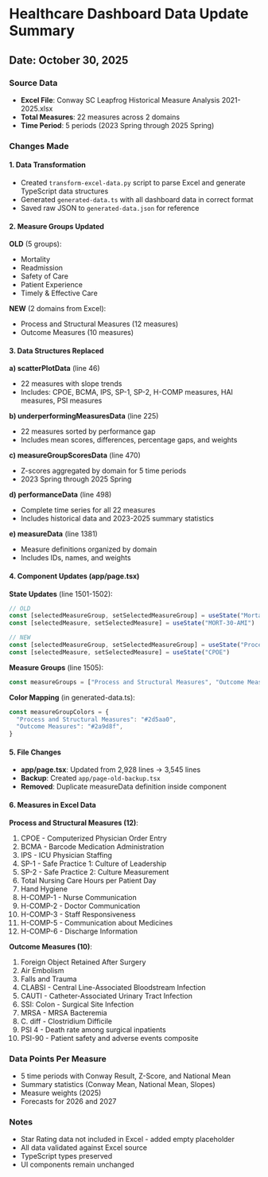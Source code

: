 # Healthcare Dashboard Data Update Summary

## Date: October 30, 2025

### Source Data
- **Excel File**: Conway SC Leapfrog Historical Measure Analysis 2021-2025.xlsx
- **Total Measures**: 22 measures across 2 domains
- **Time Period**: 5 periods (2023 Spring through 2025 Spring)

### Changes Made

#### 1. Data Transformation
- Created `transform-excel-data.py` script to parse Excel and generate TypeScript data structures
- Generated `generated-data.ts` with all dashboard data in correct format
- Saved raw JSON to `generated-data.json` for reference

#### 2. Measure Groups Updated
**OLD** (5 groups):
- Mortality
- Readmission
- Safety of Care
- Patient Experience
- Timely & Effective Care

**NEW** (2 domains from Excel):
- Process and Structural Measures (12 measures)
- Outcome Measures (10 measures)

#### 3. Data Structures Replaced

**a) scatterPlotData** (line 46)
- 22 measures with slope trends
- Includes: CPOE, BCMA, IPS, SP-1, SP-2, H-COMP measures, HAI measures, PSI measures

**b) underperformingMeasuresData** (line 225)
- 22 measures sorted by performance gap
- Includes mean scores, differences, percentage gaps, and weights

**c) measureGroupScoresData** (line 470)
- Z-scores aggregated by domain for 5 time periods
- 2023 Spring through 2025 Spring

**d) performanceData** (line 498)
- Complete time series for all 22 measures
- Includes historical data and 2023-2025 summary statistics

**e) measureData** (line 1381)
- Measure definitions organized by domain
- Includes IDs, names, and weights

#### 4. Component Updates (app/page.tsx)

**State Updates** (line 1501-1502):
```typescript
// OLD
const [selectedMeasureGroup, setSelectedMeasureGroup] = useState("Mortality")
const [selectedMeasure, setSelectedMeasure] = useState("MORT-30-AMI")

// NEW
const [selectedMeasureGroup, setSelectedMeasureGroup] = useState("Process and Structural Measures")
const [selectedMeasure, setSelectedMeasure] = useState("CPOE")
```

**Measure Groups** (line 1505):
```typescript
const measureGroups = ["Process and Structural Measures", "Outcome Measures"]
```

**Color Mapping** (in generated-data.ts):
```typescript
const measureGroupColors = {
  "Process and Structural Measures": "#2d5aa0",
  "Outcome Measures": "#2a9d8f",
}
```

#### 5. File Changes
- **app/page.tsx**: Updated from 2,928 lines → 3,545 lines
- **Backup**: Created `app/page-old-backup.tsx`
- **Removed**: Duplicate measureData definition inside component

#### 6. Measures in Excel Data

**Process and Structural Measures (12)**:
1. CPOE - Computerized Physician Order Entry
2. BCMA - Barcode Medication Administration
3. IPS - ICU Physician Staffing
4. SP-1 - Safe Practice 1: Culture of Leadership
5. SP-2 - Safe Practice 2: Culture Measurement
6. Total Nursing Care Hours per Patient Day
7. Hand Hygiene
8. H-COMP-1 - Nurse Communication
9. H-COMP-2 - Doctor Communication
10. H-COMP-3 - Staff Responsiveness
11. H-COMP-5 - Communication about Medicines
12. H-COMP-6 - Discharge Information

**Outcome Measures (10)**:
1. Foreign Object Retained After Surgery
2. Air Embolism
3. Falls and Trauma
4. CLABSI - Central Line-Associated Bloodstream Infection
5. CAUTI - Catheter-Associated Urinary Tract Infection
6. SSI: Colon - Surgical Site Infection
7. MRSA - MRSA Bacteremia
8. C. diff - Clostridium Difficile
9. PSI 4 - Death rate among surgical inpatients
10. PSI-90 - Patient safety and adverse events composite

### Data Points Per Measure
- 5 time periods with Conway Result, Z-Score, and National Mean
- Summary statistics (Conway Mean, National Mean, Slopes)
- Measure weights (2025)
- Forecasts for 2026 and 2027

### Notes
- Star Rating data not included in Excel - added empty placeholder
- All data validated against Excel source
- TypeScript types preserved
- UI components remain unchanged
